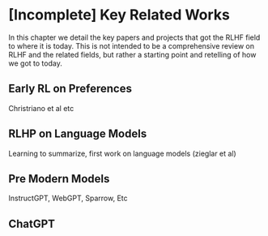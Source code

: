 # [Incomplete] Key Related Works

In this chapter we detail the key papers and projects that got the RLHF field to where it is today.
This is not intended to be a comprehensive review on RLHF and the related fields, but rather a starting point and retelling of how we got to today.

## Early RL on Preferences

Christriano et al etc

## RLHP on Language Models

Learning to summarize, first work on language models (zieglar et al)

## Pre Modern Models

InstructGPT, WebGPT, Sparrow, Etc

## ChatGPT
